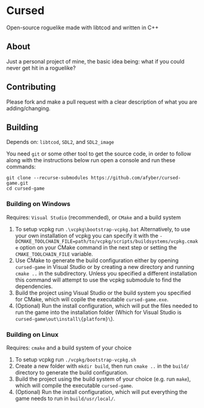 # Cursed

Open-source roguelike made with libtcod and written in C++

## About

Just a personal project of mine, the basic idea being: what if you could never get hit in a roguelike?

## Contributing

Please fork and make a pull request with a clear description of what you are adding/changing.

## Building

Depends on: `libtcod`, `SDL2`, and `SDL2_image`

You need `git` or some other tool to get the source code, in order to follow along with the instructions below run open a console and run these commands:
```
git clone --recurse-submodules https://github.com/afyber/cursed-game.git
cd cursed-game
```

### Building on Windows

Requires: `Visual Studio` (recommended), or `CMake` and a build system

1. To setup vcpkg run `.\vcpkg\bootstrap-vcpkg.bat`
Alternatively, to use your own installation of vcpkg you can specify it with the `-DCMAKE_TOOLCHAIN_FILE=path/to/vcpkg/scripts/buildsystems/vcpkg.cmake` option on your CMake command in the next step or setting the `CMAKE_TOOLCHAIN_FILE` variable.
2. Use CMake to generate the build configuration either by opening `cursed-game` in Visual Studio or by creating a new directory and running `cmake ..` in the subdirectory.
Unless you specified a different installation this command will attempt to use the vcpkg submodule to find the dependencies.
3. Build the project using Visual Studio or the build system you specified for CMake, which will copile the executable `cursed-game.exe`.
4. (Optional) Run the install configuration, which will put the files needed to run the game into the installation folder (Which for Visual Studio is `cursed-game\out\install\{platform}\`).

### Building on Linux

Requires: `cmake` and a build system of your choice

1. To setup vcpkg run `./vcpkg/bootstrap-vcpkg.sh`
2. Create a new folder with `mkdir build`, then run `cmake ..` in the `build/` directory to generate the build configuration.
3. Build the project using the build system of your choice (e.g. run `make`), which will compile the executable `cursed-game`.
4. (Optional) Run the install configuration, which will put everything the game needs to run in `build/usr/local/`.
